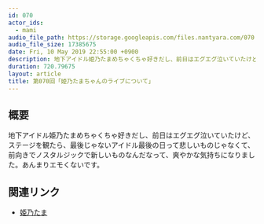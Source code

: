 ```yaml
---
id: 070
actor_ids:
  - mami
audio_file_path: https://storage.googleapis.com/files.nantyara.com/070.mp3
audio_file_size: 17385675
date: Fri, 10 May 2019 22:55:00 +0900
description: 地下アイドル姫乃たまめちゃくちゃ好きだし、前日はエグエグ泣いていたけど、ステージを観たら、最後じゃないアイドル最後の日って悲しいものじゃなくて、前向きでノスタルジックで新しいものなんだなって、爽やかな気持ちになりました。あんまりエモくないです。
duration: 720.79675
layout: article
title: 第070回「姫乃たまちゃんのライブについて」
---
```

## 概要

地下アイドル姫乃たまめちゃくちゃ好きだし、前日はエグエグ泣いていたけど、ステージを観たら、最後じゃないアイドル最後の日って悲しいものじゃなくて、前向きでノスタルジックで新しいものなんだなって、爽やかな気持ちになりました。あんまりエモくないです。

## 関連リンク

* [姫乃たま](https://twitter.com/himeeeno)
